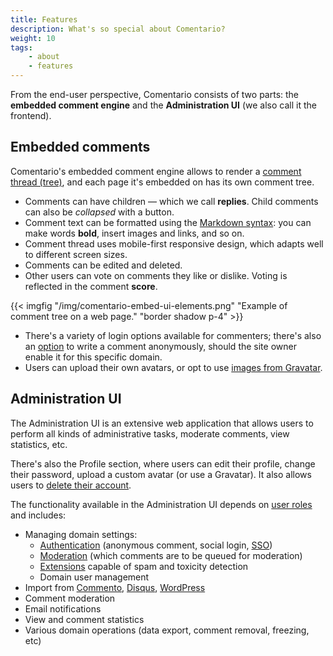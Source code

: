 ```yaml
---
title: Features
description: What's so special about Comentario?
weight: 10
tags:
    - about
    - features
---
```


From the end-user perspective, Comentario consists of two parts: the **embedded comment engine** and the **Administration UI** (we also call it the frontend). 

## Embedded comments

Comentario's embedded comment engine allows to render a [comment thread (tree)](/kb/comment-tree), and each page it's embedded on has its own comment tree.

* Comments can have children — which we call **replies**. Child comments can also be *collapsed* with a button.
* Comment text can be formatted using the [Markdown syntax](/kb/markdown): you can make words **bold**, insert images and links, and so on.
* Comment thread uses mobile-first responsive design, which adapts well to different screen sizes.
* Comments can be edited and deleted.
* Other users can vote on comments they like or dislike. Voting is reflected in the comment **score**.

{{< imgfig "/img/comentario-embed-ui-elements.png" "Example of comment tree on a web page." "border shadow p-4" >}}

* There's a variety of login options available for commenters; there's also an [option](/configuration/frontend/domain/authentication) to write a comment anonymously, should the site owner enable it for this specific domain.
* Users can upload their own avatars, or opt to use [images from Gravatar](/configuration/backend/dynamic/domain.defaults.usegravatar.en).

## Administration UI

The Administration UI is an extensive web application that allows users to perform all kinds of administrative tasks, moderate comments, view statistics, etc.

There's also the Profile section, where users can edit their profile, change their password, upload a custom avatar (or use a Gravatar). It also allows users to [delete their account](/legal/account-removal).

The functionality available in the Administration UI depends on [user roles](/kb/permissions) and includes:

* Managing domain settings:
    * [Authentication](/configuration/frontend/domain/authentication) (anonymous comment, social login, [SSO](/configuration/frontend/domain/authentication/sso))
    * [Moderation](/configuration/frontend/domain/moderation) (which comments are to be queued for moderation)
    * [Extensions](/configuration/frontend/domain/extensions) capable of spam and toxicity detection
    * Domain user management
* Import from [Commento](/installation/migration/commento), [Disqus](/installation/migration/disqus), [WordPress](/installation/migration/wordpress)
* Comment moderation
* Email notifications
* View and comment statistics
* Various domain operations (data export, comment removal, freezing, etc)
